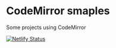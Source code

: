 # CodeMirror smaples 

Some projects using CodeMirror

[![Netlify Status](https://api.netlify.com/api/v1/badges/17e79800-2b9d-49d2-80c5-c4661ba8550e/deploy-status)](https://app.netlify.com/sites/elastic-bardeen-2b976f/deploys)

